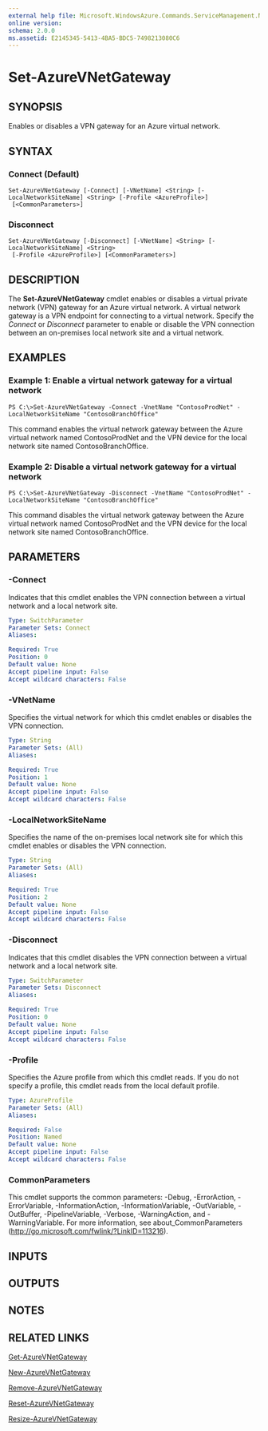 ```yaml
---
external help file: Microsoft.WindowsAzure.Commands.ServiceManagement.Network.dll-Help.xml
online version: 
schema: 2.0.0
ms.assetid: E2145345-5413-4BA5-BDC5-7498213080C6
---
```


# Set-AzureVNetGateway

## SYNOPSIS
Enables or disables a VPN gateway for an Azure virtual network.

## SYNTAX

### Connect (Default)
```
Set-AzureVNetGateway [-Connect] [-VNetName] <String> [-LocalNetworkSiteName] <String> [-Profile <AzureProfile>]
 [<CommonParameters>]
```

### Disconnect
```
Set-AzureVNetGateway [-Disconnect] [-VNetName] <String> [-LocalNetworkSiteName] <String>
 [-Profile <AzureProfile>] [<CommonParameters>]
```

## DESCRIPTION
The **Set-AzureVNetGateway** cmdlet enables or disables a virtual private network (VPN) gateway for an Azure virtual network.
A virtual network gateway is a VPN endpoint for connecting to a virtual network.
Specify the *Connect* or *Disconnect* parameter to enable or disable the VPN connection between an on-premises local network site and a virtual network.

## EXAMPLES

### Example 1: Enable a virtual network gateway for a virtual network
```
PS C:\>Set-AzureVNetGateway -Connect -VnetName "ContosoProdNet" -LocalNetworkSiteName "ContosoBranchOffice"
```

This command enables the virtual network gateway between the Azure virtual network named ContosoProdNet and the VPN device for the local network site named ContosoBranchOffice.

### Example 2: Disable a virtual network gateway for a virtual network
```
PS C:\>Set-AzureVNetGateway -Disconnect -VnetName "ContosoProdNet" -LocalNetworkSiteName "ContosoBranchOffice"
```

This command disables the virtual network gateway between the Azure virtual network named ContosoProdNet and the VPN device for the local network site named ContosoBranchOffice.

## PARAMETERS

### -Connect
Indicates that this cmdlet enables the VPN connection between a virtual network and a local network site.

```yaml
Type: SwitchParameter
Parameter Sets: Connect
Aliases: 

Required: True
Position: 0
Default value: None
Accept pipeline input: False
Accept wildcard characters: False
```

### -VNetName
Specifies the virtual network for which this cmdlet enables or disables the VPN connection.

```yaml
Type: String
Parameter Sets: (All)
Aliases: 

Required: True
Position: 1
Default value: None
Accept pipeline input: False
Accept wildcard characters: False
```

### -LocalNetworkSiteName
Specifies the name of the on-premises local network site for which this cmdlet enables or disables the VPN connection.

```yaml
Type: String
Parameter Sets: (All)
Aliases: 

Required: True
Position: 2
Default value: None
Accept pipeline input: False
Accept wildcard characters: False
```

### -Disconnect
Indicates that this cmdlet disables the VPN connection between a virtual network and a local network site.

```yaml
Type: SwitchParameter
Parameter Sets: Disconnect
Aliases: 

Required: True
Position: 0
Default value: None
Accept pipeline input: False
Accept wildcard characters: False
```

### -Profile
Specifies the Azure profile from which this cmdlet reads.
If you do not specify a profile, this cmdlet reads from the local default profile.

```yaml
Type: AzureProfile
Parameter Sets: (All)
Aliases: 

Required: False
Position: Named
Default value: None
Accept pipeline input: False
Accept wildcard characters: False
```

### CommonParameters
This cmdlet supports the common parameters: -Debug, -ErrorAction, -ErrorVariable, -InformationAction, -InformationVariable, -OutVariable, -OutBuffer, -PipelineVariable, -Verbose, -WarningAction, and -WarningVariable. For more information, see about_CommonParameters (http://go.microsoft.com/fwlink/?LinkID=113216).

## INPUTS

## OUTPUTS

## NOTES

## RELATED LINKS

[Get-AzureVNetGateway](./Get-AzureVNetGateway.md)

[New-AzureVNetGateway](./New-AzureVNetGateway.md)

[Remove-AzureVNetGateway](./Remove-AzureVNetGateway.md)

[Reset-AzureVNetGateway](./Reset-AzureVNetGateway.md)

[Resize-AzureVNetGateway](./Resize-AzureVNetGateway.md)


